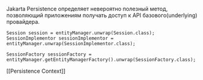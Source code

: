 Jakarta Persistence определяет невероятно полезный метод, позволяющий приложениям получать доступ к API базового(underlying) провайдера.
```
Session session = entityManager.unwrap(Session.class);
SessionImplementor sessionImplementor = entityManager.unwrap(SessionImplementor.class);

SessionFactory sessionFactory = entityManager.getEntityManagerFactory().unwrap(SessionFactory.class);
```

[[Persistence Context]]
